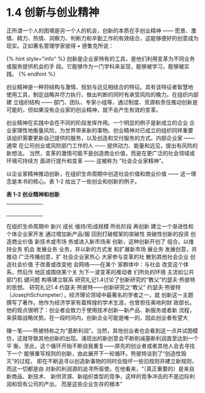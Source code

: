 # 1.4 创新与创业精神

&#x20;       正所谓一个人的困境是另一个人的机会，创新的本质在手创业精神 —— 愿景、激 情、精力、热情、洞察力、判断力和辛勤工作的有效结合，这能够便好的创意成为现实。正如著名管理学家彼得 • 德鲁克所说：&#x20;

{% hint style="info" %}
创新是企业家特有的工具，是他们利用变革为不同业务或服务提供机会的手 段。它能够作为一门学科来呈现，能够被学习，能够被实践。
{% endhint %}

&#x20;       创业精神是一种将结构与激情、规划与远见相结合的特征。具有该特征者智慧地 使用工具，制定战略并尽力执行，做出判断的同时有承受风险的晚力。在组织内部建 立组织结构 —— 部门、团队、专家小组等，通过制度、资源和责任推动创新是可能的，但如果没有企业家的创业精神，就不会产生有效的变革。&#x20;

&#x20;       创业精神在实践中会在不同的阶段发挥作用。一个明显的例子是新成立的企业 企业家理性地衡量风险，为世界带来新的事物。创业精神对已成立的组织同样重要 该组织需要更新自己提供的服务，以及创造和交付服务的方式。内部企业家 —— 通常 在公司创业或风险部门工作的人 —— 提供动力、能量和远见，提出有风险的新想法。 当然，变革的激情可能不是创造商业价值，而是在更广泛的社会领域或环境可持续方 面进行提升和变革 —— 这被称为 “社会企业家精神”。&#x20;

&#x20;       以企业家精神推动创新，在组织生命周期中创造社会价值和商业价值 —— 这一理 念是本书的核心。表 1-2 给出了一些创业和创新的例子。

&#x20;**表 1-2 创业精神和创新**&#x20;

|   |   |   |   |   |   |
| - | - | - | - | - | - |
|   |   |   |   |   |   |
|   |   |   |   |   |   |
|   |   |   |   |   |   |
|   |   |   |   |   |   |
|   |   |   |   |   |   |



在组织生命周期中 新兴 成长 维持/形成规模 所处阶段 再创新 建立一个渐进性和 个体企业家开发 通过增加新产品/服 回到打破框架的突破性 突破性创新的投资 创造商业价值 新技术或市场 务或进入新市场来 创新，这种创新开创了 组合，以维持业务 机会 发展业务 业务，并以新的方式发 和扩展新市场 展业务 发展创意，并推动 广泛传播创意，扩 社会企业家热心 大家参与变革的社 散到其他社会企业 创造社会价值 于改善或改变他 会网络——在某个 家群体中：与社会 改变这个体系，然后作 地区或围绕某个关 为下一波变革的推动者 们所处的环境 主流如公共部门机 键问题 构等建立联系 研究礼记1.4讨论了创新研究的“教父”约瑟夫·熊彼特的思想。 研究礼记1.4 约瑟夫·熊彼特——创新研究之“教父” 约瑟夫·熊彼特（JosephSchumpeter），经济理论领域中最著名的学者之一，就 创新这一主题撰写了著作。他作为经济学家有着辉煌的学术生涯，也曾担任奥地利财 政部长。他的观点很明了：创业者会致力于使用技术创新—新产品、新服务或者新 流程，来获取战略优势。在一段时间内，创新企业可能是唯一的，因此创业者有望大

赚一笔——熊被特称之为“基断利润”。当然，其他创业者也会看到这一点并试图模 仿，这就导致其他创新的出现。涌现出的新创意会不断削减基断利润直至达到一个平 衡。至此，这个循环开始不断自我重复——原先的创业者或者其他人会去寻找下一个 能够重写规则的创新，由此展开下一轮循环。熊彼特谈到了“创造性毁灭”的过程， 即在不断追寻以创造新事物的同时会毁坏一些旧规则并建立新规则，而这一切都是由 对新的利润源的追寻所驱使。在他看来，“（真正重要的）是来自新商品、新技术、 新供货源、新组织类型的竞争，这样的竞争冲击的不是边际利润和现有公司的产出， 而是这些企业生存的根本”
